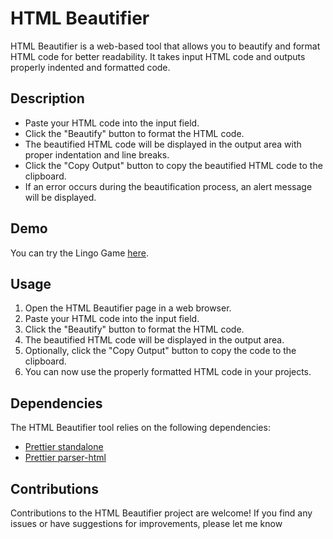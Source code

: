 # HTML Beautifier

HTML Beautifier is a web-based tool that allows you to beautify and format HTML code for better readability. It takes input HTML code and outputs properly indented and formatted code.

## Description

- Paste your HTML code into the input field.
- Click the "Beautify" button to format the HTML code.
- The beautified HTML code will be displayed in the output area with proper indentation and line breaks.
- Click the "Copy Output" button to copy the beautified HTML code to the clipboard.
- If an error occurs during the beautification process, an alert message will be displayed.

## Demo
You can try the Lingo Game [here](https://www.sololearn.com/compiler-playground/W12F5qkHOt0J).

## Usage

1. Open the HTML Beautifier page in a web browser.
2. Paste your HTML code into the input field.
3. Click the "Beautify" button to format the HTML code.
4. The beautified HTML code will be displayed in the output area.
5. Optionally, click the "Copy Output" button to copy the code to the clipboard.
6. You can now use the properly formatted HTML code in your projects.

## Dependencies

The HTML Beautifier tool relies on the following dependencies:

- [Prettier standalone](https://cdn.jsdelivr.net/npm/prettier@2.4.1/standalone.js)
- [Prettier parser-html](https://cdn.jsdelivr.net/npm/prettier@2.4.1/parser-html.js)


## Contributions

Contributions to the HTML Beautifier project are welcome! If you find any issues or have suggestions for improvements, please let me know
